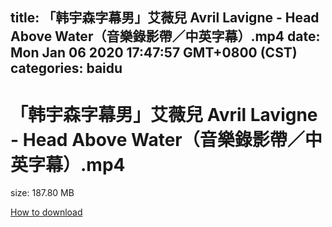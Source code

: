 
title: 「韩宇森字幕男」艾薇兒 Avril Lavigne - Head Above Water（音樂錄影帶／中英字幕）.mp4
date: Mon Jan 06 2020 17:47:57 GMT+0800 (CST)    
categories: baidu
---

# 「韩宇森字幕男」艾薇兒 Avril Lavigne - Head Above Water（音樂錄影帶／中英字幕）.mp4
size: 187.80 MB
 
 

[How to download](https://bpcam.bemobtrk.com/go/2ceec3aa-1ca2-46d6-b9ff-aaa5c184517c?jno=1780)